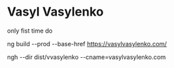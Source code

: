 # Vasyl Vasylenko

only fist time do
<!-- npm install -g angular-cli-ghpages  -->

 ng build --prod --base-href https://vasylvasylenko.com/

 ngh --dir dist/vvasylenko --cname=vasylvasylenko.com